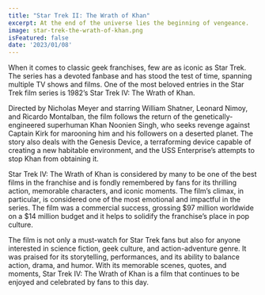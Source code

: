 ```yaml
---
title: "Star Trek II: The Wrath of Khan"
excerpt: At the end of the universe lies the beginning of vengeance.
image: star-trek-the-wrath-of-khan.png
isFeatured: false
date: '2023/01/08'
---
```


When it comes to classic geek franchises, few are as iconic as Star Trek. The series has a devoted fanbase and has stood the test of time, spanning multiple TV shows and films. One of the most beloved entries in the Star Trek film series is 1982’s Star Trek IV: The Wrath of Khan.

Directed by Nicholas Meyer and starring William Shatner, Leonard Nimoy, and Ricardo Montalban, the film follows the return of the genetically-engineered superhuman Khan Noonien Singh, who seeks revenge against Captain Kirk for marooning him and his followers on a deserted planet. The story also deals with the Genesis Device, a terraforming device capable of creating a new habitable environment, and the USS Enterprise’s attempts to stop Khan from obtaining it.

Star Trek IV: The Wrath of Khan is considered by many to be one of the best films in the franchise and is fondly remembered by fans for its thrilling action, memorable characters, and iconic moments. The film’s climax, in particular, is considered one of the most emotional and impactful in the series. The film was a commercial success, grossing $97 million worldwide on a $14 million budget and it helps to solidify the franchise’s place in pop culture.

The film is not only a must-watch for Star Trek fans but also for anyone interested in science fiction, geek culture, and action-adventure genre. It was praised for its storytelling, performances, and its ability to balance action, drama, and humor. With its memorable scenes, quotes, and moments, Star Trek IV: The Wrath of Khan is a film that continues to be enjoyed and celebrated by fans to this day.